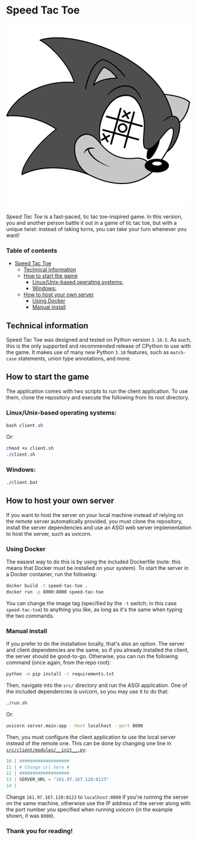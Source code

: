 # Speed Tac Toe

![Speed Tac Toe logo](media/logo.png)

<i>Speed Tac Toe</i> is a fast-paced, tic tac toe-inspired game. In this version, you and another person battle it out in a game of tic tac toe, but with a unique twist: instead of taking turns, you can take your turn whenever you want!

<!-- omit in toc -->
### Table of contents
- [Speed Tac Toe](#speed-tac-toe)
  - [Technical information](#technical-information)
  - [How to start the game](#how-to-start-the-game)
    - [Linux/Unix-based operating systems:](#linuxunix-based-operating-systems)
    - [Windows:](#windows)
  - [How to host your own server](#how-to-host-your-own-server)
    - [Using Docker](#using-docker)
    - [Manual install](#manual-install)
## Technical information
Speed Tac Toe was designed and tested on Python version `3.10.5`. As such, this is the only supported and recommended release of CPython to use with the game. It makes use of many new Python `3.10` features, such as `match-case` statements, union type annotations, and more.

## How to start the game
The application comes with two scripts to run the client application. To use them, clone the repository and execute the following from its root directory.

### Linux/Unix-based operating systems:
```powershell
bash client.sh
```
Or:
```bash
chmod +x client.sh
./client.sh
```


### Windows:
```bash
./client.bat
```

## How to host your own server
If you want to host the server on your local machine instead of relying on the remote server automatically provided, you must clone the repository, install the server dependencies and use an ASGI web server implementation to host the server, such as uvicorn.
### Using Docker
The easiest way to do this is by using the included Dockerfile (note: this means that Docker must be installed on your system). To start the server in a Docker container, run the following:
```bash
docker build -t speed-tac-toe .
docker run -p 8000:8000 speed-tac-toe
```
You can change the image tag (specified by the `-t` switch; in this case `speed-tac-toe`) to anything you like, as long as it's the same when typing the two commands.
### Manual install
If you prefer to do the installation locally, that's also an option. The server and client dependencies are the same, so if you already installed the client, the server should be good-to-go. Otherwise, you can run the following command (once again, from the repo root):
```bash
python -m pip install -r requirements.txt
```
Then, navigate into the `src/` directory and run the ASGI application. One of the included dependencies is uvicorn, so you may use it to do that:
```bash
./run.sh
```
Or:
```bash
uvicorn server.main:app --host localhost --port 8000
```
Then, you must configure the client application to use the local server instead of the remote one. This can be done by changing one line in [`src/client/modules/__init__.py`](src/client/modules/__init__.py):
```py
10 | ###################
11 | # Change url here #
12 | ###################
13 | SERVER_URL = "161.97.167.128:8123"
14 |
```
Change `161.97.167.128:8123` to `localhost:8000` if you're running the server on the same machine, otherwise use the IP address of the server along with the port number you specified when running uvicorn (in the example shown, it was `8000`).

<!-- omit in toc -->
### Thank you for reading!